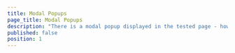 ```yaml
---
title: Modal Popups
page_title: Modal Popups
description: "There is a modal popup displayed in the tested page - how can I automate modal popup windows in Test Studio tests. Connect to modal popup window during Test Studio test run/execution"
published: false
position: 1
---
```



